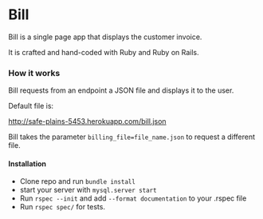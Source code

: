 # Bill
Bill is a single page app that displays the customer invoice.

It is crafted and hand-coded with Ruby and Ruby on Rails.

### How it works
Bill requests from an endpoint a JSON file and displays it to the user.

Default file is:

[http://safe-plains-5453.herokuapp.com/bill.json
](http://safe-plains-5453.herokuapp.com/bill.json)

Bill takes the parameter `billing_file=file_name.json` to request a different file.

#### Installation
- Clone repo and run `bundle install`
- start your server with `mysql.server start`
- Run `rspec --init` and add `--format documentation` to your .rspec file
- Run `rspec spec/` for tests.
